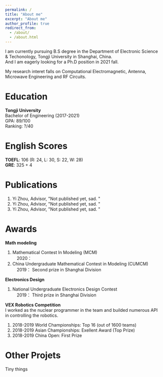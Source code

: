 ```yaml
---
permalink: /
title: "About me"
excerpt: "About me"
author_profile: true
redirect_from: 
  - /about/
  - /about.html
---
```


I am currently pursuing B.S degree in the Department of Electronic Science & Techonology, Tongji University in Shanghai, China.  
And I am eagerly looking for a Ph.D position in 2021 fall.

My research interet falls on Computational Electromagnetic, Antenna, Microwave Engineering and RF Circuits.

# Education
**Tongji University**  
Bachelor of Engineering (2017-2021)  
GPA: 89/100  
Ranking: ?/40  

# English Scores  
**TOEFL**: 106 (R: 24, L: 30, S: 22, W: 28)  
**GRE**: 325 + 4  

# Publications
1. Yi Zhou, Advisor, "Not published yet, sad. "  
2. Yi Zhou, Advisor, "Not published yet, sad. "  
3. Yi Zhou, Advisor, "Not published yet, sad. "  

# Awards
**Math modeling**  
1. Mathematical Contest In Modeling (MCM)  
&emsp;2020： 
2. China Undergraduate Mathematical Contest in Modeling (CUMCM)  
&emsp;2019： Second prize in Shanghai Division

**Electronics Design**  
1. National Undergraduate Electronics Design Contest  
&emsp;2019： Third prize in Shanghai Division

**VEX Robotics Competition**  
I worked as the nuclear programmer in the team and builded numerous API in controlling the robotics.
1. 2018-2019 World Championships: Top 16 (out of 1600 teams)
2. 2018-2019 Asian Championships: Exellent Award (Top Prize)  
3. 2018-2019 China Open: First Prize

# Other Projets
Tiny things
